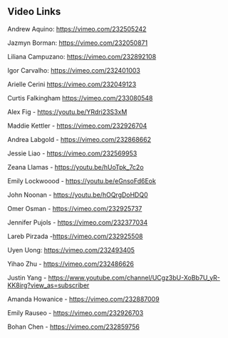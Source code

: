 ## Video Links

Andrew Aquino: https://vimeo.com/232505242

Jazmyn Borman: https://vimeo.com/232050871

Liliana Campuzano: https://vimeo.com/232892108

Igor Carvalho: https://vimeo.com/232401003

Arielle Cerini https://vimeo.com/232049123

Curtis Falkingham https://vimeo.com/233080548

Alex Fig - https://youtu.be/YRdri23S3xM

Maddie Kettler - https://vimeo.com/232926704

Andrea Labgold - https://vimeo.com/232868662

Jessie Liao - https://vimeo.com/232569953

Zeana Llamas - https://youtu.be/hUoTpk_7c2o

Emily Lockwoood -  https://youtu.be/eGnsoFd6Eok

John Noonan - https://youtu.be/hOQrgDoHDQ0

Omer Osman - https://vimeo.com/232925737

Jennifer Pujols - https://vimeo.com/232377034

Lareb Pirzada -https://vimeo.com/232925508

Uyen Uong: https://vimeo.com/232493405

Yihao Zhu - https://vimeo.com/232486626

Justin Yang - https://www.youtube.com/channel/UCgz3bU-XoBb7U_yR-KK8irg?view_as=subscriber

Amanda Howanice - https://vimeo.com/232887009

Emily Rauseo - https://vimeo.com/232926703

Bohan Chen - https://vimeo.com/232859756

